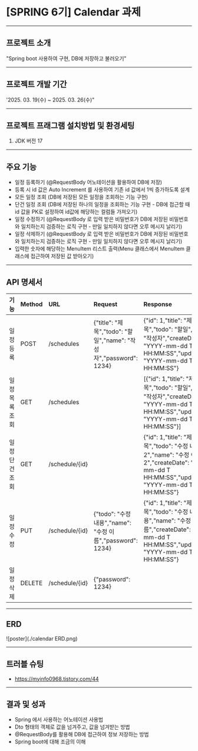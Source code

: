 # [SPRING 6기] Calendar 과제
-----

## 프로젝트 소개
"Spring boot 사용하여 구현, DB에 저장하고 불러오기"
***

## 프로젝트 개발 기간
'2025. 03. 19(수) ~ 2025. 03. 26(수)"
***

## 프로젝트 프래그램 설치방법 및 환경세팅
1. JDK 버전 17
***

## 주요 기능
* 일정 등록하기 (@RequestBody 어노테이션을 활용하여 DB에 저장)
* 등록 시 id 값은 Auto Increment 를 사용하여 기존 id 값에서 1씩 증가하도록 설계
* 모든 일정 조회 (DB에 저장된 모든 일정을 조회하는 기능 구현)
* 단건 일정 조회 (DB에 저장된 하나의 일정을 조회하는 기능 구현 - DB에 접근할 때 id 값을 PK로 설정하여 id값에 해당하는 컬럼들 가져오기)
* 일정 수정하기 (@RequestBody 로 입력 받은 비밀번호가 DB에 저장된 비밀번호와 일치하는지 검증하는 로직 구현 - 만일 일치하지 않다면 오루 메시지 날리기)
* 일정 삭제하기 (@RequestBody 로 입력 받은 비밀번호가 DB에 저장된 비밀번호와 일치하는지 검증하는 로직 구현 - 만일 일치하지 않다면 오루 메시지 날리기)
* 입력한 숫자에 해당하는 MenuItem 리스트 출력(Menu 클래스에서 MenuItem 클래스에 접근하여 저장된 값 받아오기)
***

## API 명세서
|기능|Method|URL|Request|Response|Status Code|
|:---|:---|:---|:---|:---|:---|
|일정 등록|POST|/schedules|{"title": "제목","todo": "할일","name": "작성자","password": 1234}|{"id": 1,"title": "제목","todo": "할일","name": "작성자","createDate": "YYYY-mm-dd T HH:MM:SS","updatedDate": "YYYY-mm-dd T HH:MM:SS"}|201 Created|
|일정 목록 조회|GET|/schedules||[{"id": 1,"title": "제목","todo": "할일","name": "작성자","createDate": "YYYY-mm-dd T HH:MM:SS","updatedDate": "YYYY-mm-dd T HH:MM:SS"}]|200 OK|
|일정 단건 조회|GET|/schedule/{id}||{"id": 1,"title": "제목","todo": "수정 내용2","name": "수정 이름2","createDate": "YYYY-mm-dd T HH:MM:SS","updatedDate": "YYYY-mm-dd T HH:MM:SS"}|200 OK|
|일정 수정|PUT|/schedule/{id}|{"todo": "수정 내용","name": "수정 이름","password": 1234}|{"id": 1,"title": "제목","todo": "수정 내용","name": "수정 이름","createDate": "YYYY-mm-dd T HH:MM:SS","updatedDate": "YYYY-mm-dd T HH:MM:SS"}|200 OK|
|일정 삭제|DELETE|/schedule/{id}|{"password": 1234}||200 OK|
***

## ERD
![poster](./calendar ERD.png)
***

## 트러블 슈팅
* https://myinfo0968.tistory.com/44
***

## 결과 및 성과
* Spring 에서 사용하는 어노테이션 사용법
* Dto 형태의 객체로 값을 넘겨주고, 값을 넘겨받는 방법
* @RequestBody를 활용해 DB에 접근하여 정보 저장하는 방법
* Spring boot에 대해 조금의 이해
